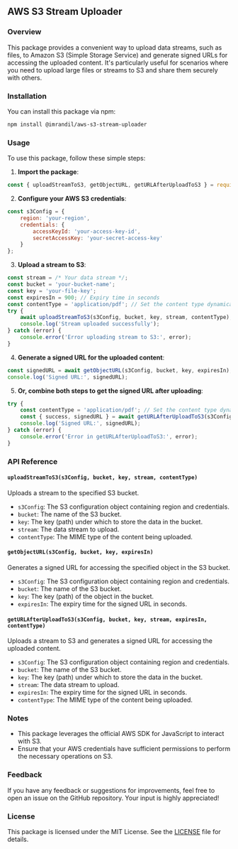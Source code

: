 ## AWS S3 Stream Uploader

### Overview
This package provides a convenient way to upload data streams, such as files, to Amazon S3 (Simple Storage Service) and generate signed URLs for accessing the uploaded content. It's particularly useful for scenarios where you need to upload large files or streams to S3 and share them securely with others.

### Installation
You can install this package via npm:

```bash
npm install @imrandil/aws-s3-stream-uploader
```

### Usage
To use this package, follow these simple steps:

1. **Import the package**:
```javascript
const { uploadStreamToS3, getObjectURL, getURLAfterUploadToS3 } = require('@imrandil/aws-s3-stream-uploader');
```

2. **Configure your AWS S3 credentials**:
```javascript
const s3Config = {
    region: 'your-region',
    credentials: {
        accessKeyId: 'your-access-key-id',
        secretAccessKey: 'your-secret-access-key'
    }
};
```

3. **Upload a stream to S3**:
```javascript
const stream = /* Your data stream */;
const bucket = 'your-bucket-name';
const key = 'your-file-key';
const expiresIn = 900; // Expiry time in seconds
const contentType = 'application/pdf'; // Set the content type dynamically
try {
    await uploadStreamToS3(s3Config, bucket, key, stream, contentType);
    console.log('Stream uploaded successfully');
} catch (error) {
    console.error('Error uploading stream to S3:', error);
}
```

4. **Generate a signed URL for the uploaded content**:
```javascript
const signedURL = await getObjectURL(s3Config, bucket, key, expiresIn);
console.log('Signed URL:', signedURL);
```

5. **Or, combine both steps to get the signed URL after uploading**:
```javascript
try {
    const contentType = 'application/pdf'; // Set the content type dynamically
    const { success, signedURL } = await getURLAfterUploadToS3(s3Config, bucket, key, stream, expiresIn, contentType);
    console.log('Signed URL:', signedURL);
} catch (error) {
    console.error('Error in getURLAfterUploadToS3:', error);
}
```

### API Reference
#### `uploadStreamToS3(s3Config, bucket, key, stream, contentType)`
Uploads a stream to the specified S3 bucket.

- `s3Config`: The S3 configuration object containing region and credentials.
- `bucket`: The name of the S3 bucket.
- `key`: The key (path) under which to store the data in the bucket.
- `stream`: The data stream to upload.
- `contentType`: The MIME type of the content being uploaded.

#### `getObjectURL(s3Config, bucket, key, expiresIn)`
Generates a signed URL for accessing the specified object in the S3 bucket.

- `s3Config`: The S3 configuration object containing region and credentials.
- `bucket`: The name of the S3 bucket.
- `key`: The key (path) of the object in the bucket.
- `expiresIn`: The expiry time for the signed URL in seconds.

#### `getURLAfterUploadToS3(s3Config, bucket, key, stream, expiresIn, contentType)`
Uploads a stream to S3 and generates a signed URL for accessing the uploaded content.

- `s3Config`: The S3 configuration object containing region and credentials.
- `bucket`: The name of the S3 bucket.
- `key`: The key (path) under which to store the data in the bucket.
- `stream`: The data stream to upload.
- `expiresIn`: The expiry time for the signed URL in seconds.
- `contentType`: The MIME type of the content being uploaded.

### Notes
- This package leverages the official AWS SDK for JavaScript to interact with S3.
- Ensure that your AWS credentials have sufficient permissions to perform the necessary operations on S3.

### Feedback
If you have any feedback or suggestions for improvements, feel free to open an issue on the GitHub repository. Your input is highly appreciated!

### License
This package is licensed under the MIT License. See the [LICENSE](https://github.com/example/example/blob/main/LICENSE) file for details.
